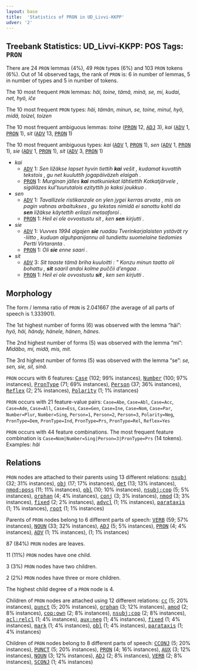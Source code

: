 ```yaml
---
layout: base
title:  'Statistics of PRON in UD_Livvi-KKPP'
udver: '2'
---
```


## Treebank Statistics: UD_Livvi-KKPP: POS Tags: `PRON`

There are 24 `PRON` lemmas (4%), 49 `PRON` types (6%) and 103 `PRON` tokens (6%).
Out of 14 observed tags, the rank of `PRON` is: 6 in number of lemmas, 5 in number of types and 5 in number of tokens.

The 10 most frequent `PRON` lemmas: <em>häi, toine, tämä, minä, se, mi, kudai, net, hyö, iče</em>

The 10 most frequent `PRON` types:  <em>häi, tämän, minun, se, toine, minul, hyö, midä, toizel, toizen</em>

The 10 most frequent ambiguous lemmas: <em>toine</em> (<tt><a href="olo_kkpp-pos-PRON.html">PRON</a></tt> 12, <tt><a href="olo_kkpp-pos-ADJ.html">ADJ</a></tt> 3), <em>kai</em> (<tt><a href="olo_kkpp-pos-ADV.html">ADV</a></tt> 1, <tt><a href="olo_kkpp-pos-PRON.html">PRON</a></tt> 1), <em>sit</em> (<tt><a href="olo_kkpp-pos-ADV.html">ADV</a></tt> 13, <tt><a href="olo_kkpp-pos-PRON.html">PRON</a></tt> 1)

The 10 most frequent ambiguous types:  <em>kai</em> (<tt><a href="olo_kkpp-pos-ADV.html">ADV</a></tt> 1, <tt><a href="olo_kkpp-pos-PRON.html">PRON</a></tt> 1), <em>sen</em> (<tt><a href="olo_kkpp-pos-ADV.html">ADV</a></tt> 1, <tt><a href="olo_kkpp-pos-PRON.html">PRON</a></tt> 1), <em>sie</em> (<tt><a href="olo_kkpp-pos-ADV.html">ADV</a></tt> 1, <tt><a href="olo_kkpp-pos-PRON.html">PRON</a></tt> 1), <em>sit</em> (<tt><a href="olo_kkpp-pos-ADV.html">ADV</a></tt> 3, <tt><a href="olo_kkpp-pos-PRON.html">PRON</a></tt> 1)


* <em>kai</em>
  * <tt><a href="olo_kkpp-pos-ADV.html">ADV</a></tt> 1: <em>Sen ližäkse lapset hyvin tiettih <b>kai</b> vešit , kudamat kuvattih tekstois , gu net kuuluttih jogapäiväzeh elaigah .</em>
  * <tt><a href="olo_kkpp-pos-PRON.html">PRON</a></tt> 1: <em>Murginan jälles <b>kai</b> matkuniekat lähtiettih Kotkatjärvele , sigäläzes kul’tuurutalois ezityttih jo kaksi joukkuo .</em>
* <em>sen</em>
  * <tt><a href="olo_kkpp-pos-ADV.html">ADV</a></tt> 1: <em>Tavallizele ristikanzale on ylen jygei kerras arvata , mis on pagin vahnas arbaitukses , gu tekstas nimidä ei sanottu kohti da <b>sen</b> ližäkse käytettih erilazii metaaforoi .</em>
  * <tt><a href="olo_kkpp-pos-PRON.html">PRON</a></tt> 1: <em>Heil ei ole ovvostustu sit , ken <b>sen</b> kirjutti .</em>
* <em>sie</em>
  * <tt><a href="olo_kkpp-pos-ADV.html">ADV</a></tt> 1: <em>Vuvves 1994 algajen <b>sie</b> ruadau Tverinkarjalaisten ystävät ry -liitto , kuduan alguhpanijannu oli tundiettu suomelaine tiedomies Pertti Virtaranta .</em>
  * <tt><a href="olo_kkpp-pos-PRON.html">PRON</a></tt> 1: <em>Oli <b>sie</b> enne saari .</em>
* <em>sit</em>
  * <tt><a href="olo_kkpp-pos-ADV.html">ADV</a></tt> 3: <em>Sit taaste tämä briha kuuloitti : " Konzu minun taatto oli bohattu , <b>sit</b> saaril andoi kolme puččii d’engaa .</em>
  * <tt><a href="olo_kkpp-pos-PRON.html">PRON</a></tt> 1: <em>Heil ei ole ovvostustu <b>sit</b> , ken sen kirjutti .</em>

## Morphology

The form / lemma ratio of `PRON` is 2.041667 (the average of all parts of speech is 1.333901).

The 1st highest number of forms (6) was observed with the lemma “häi”: <em>hyö, häi, händy, hänele, hänen, hänes</em>.

The 2nd highest number of forms (5) was observed with the lemma “mi”: <em>Midäbo, mi, midä, mis, mit</em>.

The 3rd highest number of forms (5) was observed with the lemma “se”: <em>se, sen, sie, sil, sinä</em>.

`PRON` occurs with 6 features: <tt><a href="olo_kkpp-feat-Case.html">Case</a></tt> (102; 99% instances), <tt><a href="olo_kkpp-feat-Number.html">Number</a></tt> (100; 97% instances), <tt><a href="olo_kkpp-feat-PronType.html">PronType</a></tt> (71; 69% instances), <tt><a href="olo_kkpp-feat-Person.html">Person</a></tt> (37; 36% instances), <tt><a href="olo_kkpp-feat-Reflex.html">Reflex</a></tt> (2; 2% instances), <tt><a href="olo_kkpp-feat-Polarity.html">Polarity</a></tt> (1; 1% instances)

`PRON` occurs with 21 feature-value pairs: `Case=Abe`, `Case=Abl`, `Case=Acc`, `Case=Ade`, `Case=All`, `Case=Ess`, `Case=Gen`, `Case=Ine`, `Case=Nom`, `Case=Par`, `Number=Plur`, `Number=Sing`, `Person=1`, `Person=2`, `Person=3`, `Polarity=Neg`, `PronType=Dem`, `PronType=Ind`, `PronType=Prs`, `PronType=Rel`, `Reflex=Yes`

`PRON` occurs with 44 feature combinations.
The most frequent feature combination is `Case=Nom|Number=Sing|Person=3|PronType=Prs` (14 tokens).
Examples: <em>häi</em>


## Relations

`PRON` nodes are attached to their parents using 13 different relations: <tt><a href="olo_kkpp-dep-nsubj.html">nsubj</a></tt> (32; 31% instances), <tt><a href="olo_kkpp-dep-obj.html">obj</a></tt> (17; 17% instances), <tt><a href="olo_kkpp-dep-det.html">det</a></tt> (13; 13% instances), <tt><a href="olo_kkpp-dep-nmod-poss.html">nmod:poss</a></tt> (11; 11% instances), <tt><a href="olo_kkpp-dep-obl.html">obl</a></tt> (10; 10% instances), <tt><a href="olo_kkpp-dep-nsubj-cop.html">nsubj:cop</a></tt> (5; 5% instances), <tt><a href="olo_kkpp-dep-orphan.html">orphan</a></tt> (4; 4% instances), <tt><a href="olo_kkpp-dep-conj.html">conj</a></tt> (3; 3% instances), <tt><a href="olo_kkpp-dep-nmod.html">nmod</a></tt> (3; 3% instances), <tt><a href="olo_kkpp-dep-fixed.html">fixed</a></tt> (2; 2% instances), <tt><a href="olo_kkpp-dep-advcl.html">advcl</a></tt> (1; 1% instances), <tt><a href="olo_kkpp-dep-parataxis.html">parataxis</a></tt> (1; 1% instances), <tt><a href="olo_kkpp-dep-root.html">root</a></tt> (1; 1% instances)

Parents of `PRON` nodes belong to 6 different parts of speech: <tt><a href="olo_kkpp-pos-VERB.html">VERB</a></tt> (59; 57% instances), <tt><a href="olo_kkpp-pos-NOUN.html">NOUN</a></tt> (33; 32% instances), <tt><a href="olo_kkpp-pos-ADJ.html">ADJ</a></tt> (5; 5% instances), <tt><a href="olo_kkpp-pos-PRON.html">PRON</a></tt> (4; 4% instances), <tt><a href="olo_kkpp-pos-ADV.html">ADV</a></tt> (1; 1% instances),  (1; 1% instances)

87 (84%) `PRON` nodes are leaves.

11 (11%) `PRON` nodes have one child.

3 (3%) `PRON` nodes have two children.

2 (2%) `PRON` nodes have three or more children.

The highest child degree of a `PRON` node is 4.

Children of `PRON` nodes are attached using 12 different relations: <tt><a href="olo_kkpp-dep-cc.html">cc</a></tt> (5; 20% instances), <tt><a href="olo_kkpp-dep-punct.html">punct</a></tt> (5; 20% instances), <tt><a href="olo_kkpp-dep-orphan.html">orphan</a></tt> (3; 12% instances), <tt><a href="olo_kkpp-dep-amod.html">amod</a></tt> (2; 8% instances), <tt><a href="olo_kkpp-dep-cop-own.html">cop:own</a></tt> (2; 8% instances), <tt><a href="olo_kkpp-dep-nsubj-cop.html">nsubj:cop</a></tt> (2; 8% instances), <tt><a href="olo_kkpp-dep-acl-relcl.html">acl:relcl</a></tt> (1; 4% instances), <tt><a href="olo_kkpp-dep-aux-neg.html">aux:neg</a></tt> (1; 4% instances), <tt><a href="olo_kkpp-dep-fixed.html">fixed</a></tt> (1; 4% instances), <tt><a href="olo_kkpp-dep-mark.html">mark</a></tt> (1; 4% instances), <tt><a href="olo_kkpp-dep-obl.html">obl</a></tt> (1; 4% instances), <tt><a href="olo_kkpp-dep-parataxis.html">parataxis</a></tt> (1; 4% instances)

Children of `PRON` nodes belong to 8 different parts of speech: <tt><a href="olo_kkpp-pos-CCONJ.html">CCONJ</a></tt> (5; 20% instances), <tt><a href="olo_kkpp-pos-PUNCT.html">PUNCT</a></tt> (5; 20% instances), <tt><a href="olo_kkpp-pos-PRON.html">PRON</a></tt> (4; 16% instances), <tt><a href="olo_kkpp-pos-AUX.html">AUX</a></tt> (3; 12% instances), <tt><a href="olo_kkpp-pos-NOUN.html">NOUN</a></tt> (3; 12% instances), <tt><a href="olo_kkpp-pos-ADJ.html">ADJ</a></tt> (2; 8% instances), <tt><a href="olo_kkpp-pos-VERB.html">VERB</a></tt> (2; 8% instances), <tt><a href="olo_kkpp-pos-SCONJ.html">SCONJ</a></tt> (1; 4% instances)

